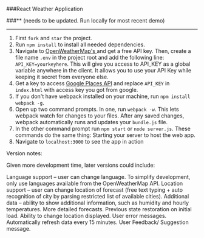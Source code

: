 ###React Weather Application

###** (needs to be updated. Run locally for most recent demo)

--------------------------

1. First ```fork``` and ```star``` the project.
2. Run ```npm install``` to install all needed dependencies.
3. Navigate to [OpenWeatherMap's ](http://openweathermap.org/) and get a free API key. Then, create a file name ```.env``` in the project root and add the following line: ```API_KEY=yourkeyhere```. This will give you access to API_KEY as a global variable anywhere in the client. It allows you to use your API Key while keeping it secret from everyone else.
4. Get a key to access [Google Places API](https://developers.google.com/places/web-service/get-api-key) and replace `API_KEY` in `index.html` with access key you got from google.
5. If you don't have webpack installed on your machine, run ```npm install webpack -g```.
6. Open up two command prompts. In one, run ```webpack -w```. This lets webpack watch for changes to your files. After any saved changes, webpack automatically runs and updates your ```bundle.js``` file.
7. In the other command prompt run ```npm start``` or ```node server.js```. These commands do the same thing: Starting your server to host the web app.
8. Navigate to ```localhost:3000``` to see the app in action


Version notes:

Given more development time, later versions could include:

Language support – user can change language. To simplify development, only use languages available from the OpenWeatherMap API.
Location support – user can change location of forecast (free text typing + auto recognition of city by parsing restricted list of available cities).
Additional data – ability to show additional information, such as humidity and hourly temperatures.
More detailed forecasts.
Previous state restoration on initial load.
Ability to change location displayed.
User error messages.
Automatically refresh data every 15 minutes.
User Feedback/ Suggestion message.

